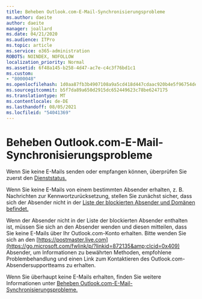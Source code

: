 ```yaml
---
title: Beheben Outlook.com-E-Mail-Synchronisierungsprobleme
ms.author: daeite
author: daeite
manager: joallard
ms.date: 04/21/2020
ms.audience: ITPro
ms.topic: article
ms.service: o365-administration
ROBOTS: NOINDEX, NOFOLLOW
localization_priority: Normal
ms.assetid: 6f48a145-b258-4d47-ac7e-c4c3f76bd1c1
ms.custom:
- "8000048"
ms.openlocfilehash: 1d0aa87fb3b4907108a9a5cd418d447cdaac920b4e5f96754dec2d0bd354b92d
ms.sourcegitcommit: b5f7da89a650d2915dc652449623c78be6247175
ms.translationtype: MT
ms.contentlocale: de-DE
ms.lasthandoff: 08/05/2021
ms.locfileid: "54041369"
---
```

# <a name="fix-outlookcom-email-sync-issues"></a>Beheben Outlook.com-E-Mail-Synchronisierungsprobleme

Wenn Sie keine E-Mails senden oder empfangen können, überprüfen Sie zuerst den [Dienststatus.](https://go.microsoft.com/fwlink/p/?linkid=837482&amp;clcid=0x409)
  
Wenn Sie keine E-Mails von einem bestimmten Absender erhalten, z. B. Nachrichten zur Kennwortzurücksetzung, stellen Sie zunächst sicher, dass sich der Absender nicht in der [Liste der blockierten Absender und Domänen befindet.](https://outlook.live.com/mail/options/mail/junkEmail/blockedSendersAndDomains)
  
Wenn der Absender nicht in der Liste der blockierten Absender enthalten ist, müssen Sie sich an den Absender wenden und diesen mitteilen, dass Sie keine E-Mails über Ihr Outlook.com-Konto erhalten. Bitte wenden Sie sich an den [https://postmaster.live.com](https://go.microsoft.com/fwlink/p/?linkid=872135&amp;clcid=0x409) Absender, um Informationen zu bewährten Methoden, empfohlene Problembehandlung und einen Link zum Kontaktieren des Outlook.com-Absendersupportteams zu erhalten.
  
Wenn Sie überhaupt keine E-Mails erhalten, finden Sie weitere Informationen unter [Beheben Outlook.com-E-Mail-Synchronisierungsprobleme.](https://support.office.com/article/d39e3341-8d79-4bf1-b3c7-ded602233642?wt.mc_id=Office_Outlook_com_Alchemy)